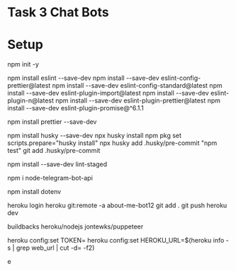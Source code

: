 # Task 3 Chat Bots

# Setup

npm init -y

npm install eslint --save-dev
npm install --save-dev eslint-config-prettier@latest
npm install --save-dev eslint-config-standard@latest
npm install --save-dev eslint-plugin-import@latest
npm install --save-dev eslint-plugin-n@latest
npm install --save-dev eslint-plugin-prettier@latest
npm install --save-dev eslint-plugin-promise@^6.1.1

npm install prettier --save-dev

npm install husky --save-dev
npx husky install
npm pkg set scripts.prepare="husky install"
npx husky add .husky/pre-commit "npm test"
git add .husky/pre-commit

npm install --save-dev lint-staged

npm i node-telegram-bot-api

npm install dotenv

heroku login
heroku git:remote -a about-me-bot12
git add .
git push heroku dev

buildbacks
heroku/nodejs
jontewks/puppeteer

heroku config:set TOKEN=
heroku config:set HEROKU_URL=$(heroku info -s | grep web_url | cut -d= -f2)

e

